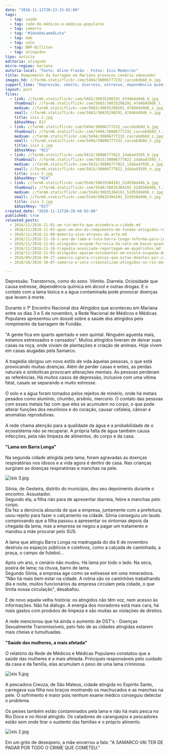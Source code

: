 ```yaml
---
date: "2016-11-11T20:13:15-02:00"
tags:
  - tag: saúde
  - tag: rede-de-médicos-e-médicas-populares
  - tag: samarco
  - tag: "#1AnoDeLamaELuta"
  - tag: mab
  - tag: vale
  - tag: BHP-Billiton
  - tag: atingidos
tipo: noticia
editoria: atingido
micro-regiao: mariana
autoria-local: "Texto: Aline Frazão - Fotos: Isis Medeiros"
title: Rompimento da barragem em Mariana provocou cenário adoecedor
images_hd: //farm6.staticflickr.com/5494/30806777232_caccebdb8d_b.jpg
support_line: "Depressão, vômito, diarreia, estresse, dependência química e doenças de pele são algumas das consequências da lama da Samarco na saúde da população"
layout: post
files:
  - link: //farm6.staticflickr.com/5683/30835298291_47d464d9d6_b.jpg
    thumbnail: //farm6.staticflickr.com/5683/30835298291_47d464d9d6_t.jpg
    medium: //farm6.staticflickr.com/5683/30835298291_47d464d9d6_z.jpg
    small: //farm6.staticflickr.com/5683/30835298291_47d464d9d6_n.jpg
    title: isis 2.jpg
    $$hashKey: 01Y
  - link: //farm6.staticflickr.com/5494/30806777232_caccebdb8d_b.jpg
    thumbnail: //farm6.staticflickr.com/5494/30806777232_caccebdb8d_t.jpg
    medium: //farm6.staticflickr.com/5494/30806777232_caccebdb8d_z.jpg
    small: //farm6.staticflickr.com/5494/30806777232_caccebdb8d_n.jpg
    title: isis 1.jpg
    $$hashKey: "021"
  - link: //farm6.staticflickr.com/5815/30806777822_1daba43595_b.jpg
    thumbnail: //farm6.staticflickr.com/5815/30806777822_1daba43595_t.jpg
    medium: //farm6.staticflickr.com/5815/30806777822_1daba43595_z.jpg
    small: //farm6.staticflickr.com/5815/30806777822_1daba43595_n.jpg
    title: isis 5.jpg
    $$hashKey: "024"
  - link: //farm6.staticflickr.com/5549/30835304191_52d550d49b_b.jpg
    thumbnail: //farm6.staticflickr.com/5549/30835304191_52d550d49b_t.jpg
    medium: //farm6.staticflickr.com/5549/30835304191_52d550d49b_z.jpg
    small: //farm6.staticflickr.com/5549/30835304191_52d550d49b_n.jpg
    title: isis 3.jpg
    $$hashKey: "027"
created_date: "2016-11-11T20:28:48-02:00"
published: true
releated_posts:
  - 2016/11/2016-11-01-um-rio-morto-que-assombra-a-cidade.md
  - 2016/11/2016-11-03-apos-um-ano-do-rompimento-de-fundao-atingidos-realizam-encontro-em-mariana.md
  - 2016/11/2016-11-08-memoria-viva-atraves-da-arte.md
  - 2016/11/2016-11-10-1-ano-de-lama-e-luta-barra-longa-reforma-para-ingles-ver.md
  - 2016/11/2016-11-01-atingidos-ocupam-ferrovia-da-vale-em-baixo-guandu-es.md
  - 2016/11/2016-11-10-tragedia-anunciada-reportagem-em-quadrinhos.md
  - 2016/11/2016-11-03-atingidos-apoiam-estudantes-em-escola-ocupada-de-mariana-mg.md
  - 2016/09/2016-09-27-samarco-ignora-criancas-que-estao-doentes-por-causa-do-rejeito-de-fundao.md
  - 2016/10/2016-10-07-samarco-e-vale-criminalizam-atingidos-no-rio-doce.md

---
```

<p>Depress&atilde;o. Transtornos, como do sono. V&ocirc;mito. Diarreia. Ociosidade que causa estresse, depend&ecirc;ncia qu&iacute;mica em &aacute;lcool e outras drogas. E o contato com a lama t&oacute;xica e a &aacute;gua contaminada pode provocar doen&ccedil;as que levam &agrave; morte.<br />
<br />
Durante o 1&deg; Encontro Nacional dos Atingidos que aconteceu em Mariana entre os dias 3 e 5 de novembro, a Rede Nacional de M&eacute;dicos e M&eacute;dicas Populares apresentou um dossi&ecirc; sobre a sa&uacute;de dos atingidos pelo rompimento da barragem de Fund&atilde;o.<br />
<br />
&quot;A gente fica em quarto apertado e sem quintal. Ningu&eacute;m aguenta mais, estamos estressados e cansados&quot;. Muitos atingidos tiveram de deixar suas casas na ro&ccedil;a, onde viviam de planta&ccedil;&otilde;es e cria&ccedil;&atilde;o de animais. Hoje vivem em casas alugadas pela Samarco.<br />
<br />
A trag&eacute;dia obrigou um novo estilo de vida &agrave;quelas pessoas, o que est&aacute; provocando muitas doen&ccedil;as. Al&eacute;m de perder casas e entes, as perdas naturais e simb&oacute;licas provocam altera&ccedil;&otilde;es mentais. As pessoas perderam as refer&ecirc;ncias. H&aacute; muitos casos de depress&atilde;o, inclusive com uma v&iacute;tima fatal, casais se separando e muito estresse.<br />
<br />
O solo e a &aacute;gua foram tomados pelos rejeitos de min&eacute;rio, onde h&aacute; metais pesados como alum&iacute;nio, chumbo, ars&ecirc;nio, merc&uacute;rio. O contato das pessoas com esses metais faz com que eles se acumulem no corpo, o que pode alterar fun&ccedil;&otilde;es dos neur&ocirc;nios e do cora&ccedil;&atilde;o, causar cefaleia, c&acirc;ncer e anomalias reprodutivas.<br />
<br />
A rede chama aten&ccedil;&atilde;o para a qualidade da &aacute;gua e a probabilidade de o ecossistema n&atilde;o se recuperar. A pr&oacute;pria falta de &aacute;gua tamb&eacute;m causa infec&ccedil;&otilde;es, pela n&atilde;o limpeza de alimentos, do corpo e da casa.<br />
<br />
<strong>&quot;Lama em Barra Longa&quot; </strong><br />
<br />
Na segunda cidade atingida pela lama, foram agravadas as doen&ccedil;as respirat&oacute;rias nos idosos e a vida agora &eacute; dentro de casa. Nas crian&ccedil;as surgiram as doen&ccedil;as respirat&oacute;rias e manchas na pele.</p>

<p><img alt="isis 3.jpg" src="//farm6.staticflickr.com/5549/30835304191_52d550d49b_b.jpg" /><br />
<br />
S&ocirc;nia, de Gesteira, distrito do munic&iacute;pio, deu seu depoimento durante o encontro. Assustador.<br />
Segundo ela, a filha n&atilde;o para de apresentar diarreia, febre e manchas pelo corpo.<br />
Ela fez a den&uacute;ncia absurda de que a empresa, juntamente com a prefeitura, usou rejeito para fazer o cal&ccedil;amento na cidade. S&ocirc;nia conseguiu um laudo comprovando que a filha passou a apresentar os sintomas depois da chegada da lama, mas a empresa se negou a pagar um tratamento e mandou a m&atilde;e procurar pelo SUS.<br />
<br />
A lama que atingiu Barra Longa na madrugada do dia 6 de novembro destruiu os espa&ccedil;os p&uacute;blicos e coletivos, como a cal&ccedil;ada de caminhada, a pra&ccedil;a, o campo de futebol...</p>

<p>Ap&oacute;s um ano, o cen&aacute;rio n&atilde;o mudou. H&aacute; lama por todo o lado. Na seca, poeira de lama; na chuva, barro de lama.<br />
Segundo S&ocirc;nia, a empresa age como se estivesse em uma mineradora. &quot;N&atilde;o h&aacute; mais bem estar na cidade. A rotina s&atilde;o os caminh&otilde;es trabalhando dia e noite, muitos funcion&aacute;rios da empresa circulam pela cidade, o que limita nossa circula&ccedil;&atilde;o&quot;, desabafou.<br />
<br />
E de novo aquela velha hist&oacute;ria: os atingidos n&atilde;o t&ecirc;m voz, nem acesso &agrave;s informa&ccedil;&otilde;es. N&atilde;o h&aacute; di&aacute;logo. A energia dos moradores est&aacute; mais cara, h&aacute; mais gastos com produtos de limpeza e s&atilde;o muitas as viola&ccedil;&otilde;es de direitos.<br />
<br />
A rede mencionou que h&aacute; ainda o aumento de DST&#39;s - Doen&ccedil;as Sexualmente Transmiss&iacute;veis, pelo fato de as cidades atingidas estarem mais cheias e tumultuadas.<br />
<br />
<strong>&quot;Sa&uacute;de das mulheres, a mais afetada&quot;</strong><br />
<br />
O relat&oacute;rio da Rede de M&eacute;dicos e M&eacute;dicas Populares constatou que a sa&uacute;de das mulheres &eacute; a mais afetada. Principais respons&aacute;veis pelo cuidado da casa e da fam&iacute;lia, elas acumulam o peso de uma lama criminosa.</p>

<p><img alt="isis 5.jpg" src="//farm6.staticflickr.com/5815/30806777822_1daba43595_b.jpg" /><br />
<br />
A pescadora Creuza, de S&atilde;o Mateus, cidade atingida no Esp&iacute;rito Santo, carregava sua filha nos bra&ccedil;os mostrando os machucados e as manchas na pele. O sofrimento &eacute; maior pois nenhum exame m&eacute;dico conseguiu detectar o problema.<br />
<br />
Os peixes tamb&eacute;m est&atilde;o contaminados pela lama e n&atilde;o h&aacute; mais pesca no Rio Doce e no litoral atingido. Os catadores de caranguejos e pescadores est&atilde;o sem onde tirar o sustento das fam&iacute;lias e o pr&oacute;prio alimento.</p>

<p><img alt="isis 2.jpg" src="//farm6.staticflickr.com/5683/30835298291_47d464d9d6_b.jpg" /><br />
<br />
Em um grito de desespero, a m&atilde;e encerrou a fala: &quot;A SAMARCO VAI TER DE PAGAR POR TODO O CRIME QUE COMETEU.&quot; &nbsp;</p>

